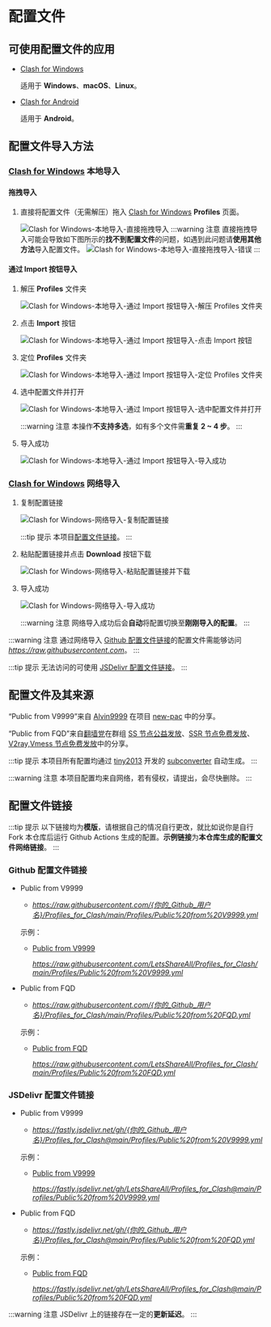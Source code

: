 # 配置文件

## 可使用配置文件的应用

- [Clash for Windows](https://github.com/Fndroid/clash_for_windows_pkg "Fndroid/clash_for_windows_pkg: A Windows/macOS GUI based on Clash.")

  适用于 **Windows**、**macOS**、**Linux**。

- [Clash for Android](https://github.com/Kr328/ClashForAndroid "Kr328/ClashForAndroid: A rule-based tunnel for Android.")

  适用于 **Android**。

## 配置文件导入方法

### [Clash for Windows](https://github.com/Fndroid/clash_for_windows_pkg "Fndroid/clash_for_windows_pkg: A Windows/macOS GUI based on Clash.") 本地导入

#### 拖拽导入

1. 直接将配置文件（无需解压）拖入 [Clash for Windows](https://github.com/Fndroid/clash_for_windows_pkg "Fndroid/clash_for_windows_pkg: A Windows/macOS GUI based on Clash.") **Profiles** 页面。

   ![Clash for Windows-本地导入-直接拖拽导入](https://fastly.jsdelivr.net/gh/LetsShareAll/Profiles_for_Clash@gh-pages/images/Clash_for_Windows-本地导入-直接拖拽导入.png "Clash for Windows-本地导入-直接拖拽导入")
   :::warning 注意
   直接拖拽导入可能会导致如下图所示的**找不到配置文件**的问题，如遇到此问题请**使用其他方法**导入配置文件。
   ![Clash for Windows-本地导入-直接拖拽导入-错误](https://fastly.jsdelivr.net/gh/LetsShareAll/Profiles_for_Clash@gh-pages/images/Clash_for_Windows-本地导入-直接拖拽导入-错误.png "Clash for Windows-本地导入-直接拖拽导入-错误")
   :::

#### 通过 Import 按钮导入

1. 解压 **Profiles** 文件夹

   ![Clash for Windows-本地导入-通过 Import 按钮导入-解压 Profiles 文件夹](https://fastly.jsdelivr.net/gh/LetsShareAll/Profiles_for_Clash@gh-pages/images/Clash_for_Windows-本地导入-通过_Import_按钮导入-解压_Profiles_文件夹.png "Clash for Windows-本地导入-通过 Import 按钮导入-解压 Profiles 文件夹")

2. 点击 **Import** 按钮

   ![Clash for Windows-本地导入-通过 Import 按钮导入-点击 Import 按钮](https://fastly.jsdelivr.net/gh/LetsShareAll/Profiles_for_Clash@gh-pages/images/Clash_for_Windows-本地导入-通过_Import_按钮导入-点击_Import_按钮.png "Clash for Windows-本地导入-通过 Import 按钮导入-点击 Import 按钮")

3. 定位 **Profiles** 文件夹

   ![Clash for Windows-本地导入-通过 Import 按钮导入-定位 Profiles 文件夹](https://fastly.jsdelivr.net/gh/LetsShareAll/Profiles_for_Clash@gh-pages/images/Clash_for_Windows-本地导入-通过_Import_按钮导入-定位_Profiles_文件夹.png "Clash for Windows-本地导入-通过 Import 按钮导入-定位 Profiles 文件夹")

4. 选中配置文件并打开

   ![Clash for Windows-本地导入-通过 Import 按钮导入-选中配置文件并打开](https://fastly.jsdelivr.net/gh/LetsShareAll/Profiles_for_Clash@gh-pages/images/Clash_for_Windows-本地导入-通过_Import_按钮导入-选中配置文件并打开.png "Clash for Windows-本地导入-通过 Import 按钮导入-选中配置文件并打开")

   :::warning 注意
   本操作**不支持多选**，如有多个文件需**重复 2 ~ 4 步**。
   :::

5. 导入成功

   ![Clash for Windows-本地导入-通过 Import 按钮导入-导入成功](https://fastly.jsdelivr.net/gh/LetsShareAll/Profiles_for_Clash@gh-pages/images/Clash_for_Windows-本地导入-通过_Import_按钮导入-导入成功.png "Clash for Windows-本地导入-通过 Import 按钮导入-导入成功")

### [Clash for Windows](https://github.com/Fndroid/clash_for_windows_pkg "Fndroid/clash_for_windows_pkg: A Windows/macOS GUI based on Clash.") 网络导入

1. 复制配置链接

   ![Clash for Windows-网络导入-复制配置链接](https://fastly.jsdelivr.net/gh/LetsShareAll/Profiles_for_Clash@gh-pages/images/Clash_for_Windows-网络导入-复制配置链接.png "Clash for Windows-网络导入-复制配置链接")

   :::tip 提示
   本项目[配置文件链接](#配置文件链接 "点击前往“配置文件链接”")。
   :::

2. 粘贴配置链接并点击 **Download** 按钮下载

   ![Clash for Windows-网络导入-粘贴配置链接并下载](https://fastly.jsdelivr.net/gh/LetsShareAll/Profiles_for_Clash@gh-pages/images/Clash_for_Windows-网络导入-粘贴配置链接并下载.png "Clash for Windows-网络导入-粘贴配置链接并下载")

3. 导入成功

   ![Clash for Windows-网络导入-导入成功](https://fastly.jsdelivr.net/gh/LetsShareAll/Profiles_for_Clash@gh-pages/images/Clash_for_Windows-网络导入-导入成功.png "Clash for Windows-网络导入-导入成功")

   :::warning 注意
   网络导入成功后会**自动**将配置切换至**刚刚导入的配置**。
   :::

:::warning 注意
通过网络导入 [Github 配置文件链接](#github-配置文件链接 "点击前往“Github 配置文件链接”")的配置文件需能够访问 _<https://raw.githubusercontent.com>_。
:::

:::tip 提示
无法访问的可使用 [JSDelivr 配置文件链接](#jsdelivr-配置文件链接 "点击前往“JSDelivr 配置文件链接”")。
:::

## 配置文件及其来源

“Public from V9999”来自 [Alvin9999](https://github.com/Alvin9999 "Alvin9999@Github (自由上网)") 在项目 [new-pac](https://github.com/Alvin9999/new-pac "Alvin9999/new-pac: 科学上网/自由上网/翻墙/软件/方法，一键翻墙浏览器，免费shadowsocks/ss/ssr/v2ray/goflyway账号/节点分享，vps一键搭建脚本/教程。") 中的分享。

“Public from FQD”来自[翻墙党](https://fanqiangdang.com "翻墙论坛 | 翻墙党社区 - Powered by Discuz!")在群组 [SS 节点公益发放](https://t.me/ssList "ssList@Telegram")、[SSR 节点免费发放](https://t.me/ssrList "ssrList@Telegram")、[V2ray,Vmess 节点免费发放](https://t.me/V2List "V2List@Telegram")中的分享。

:::tip 提示
本项目所有配置均通过 [tiny2013](https://github.com/tindy2013 "tindy2013@Github (Tindy X)") 开发的 [subconverter](https://github.com/tindy2013/subconverter "tindy2013/subconverter: Utility to convert between various subscription format.") 自动生成。
:::

:::warning 注意
本项目配置均来自网络，若有侵权，请提出，会尽快删除。
:::

## 配置文件链接

:::tip 提示
以下链接均为**模版**，请根据自己的情况自行更改，就比如说你是自行 Fork 本仓库后运行 Github Actions 生成的配置。**示例链接**为**本仓库生成的配置文件网络链接**。
:::

### Github 配置文件链接

- Public from V9999

  - _<https://raw.githubusercontent.com/{你的_Github_用户名}/Profiles_for_Clash/main/Profiles/Public%20from%20V9999.yml>_

  示例：

  - [Public from V9999](https://raw.githubusercontent.com/LetsShareAll/Profiles_for_Clash/main/Profiles/Public%20from%20V9999.yml "“Public from V9999”链接（“右击”后选择“复制链接”）")

    _<https://raw.githubusercontent.com/LetsShareAll/Profiles_for_Clash/main/Profiles/Public%20from%20V9999.yml>_

- Public from FQD

  - _<https://raw.githubusercontent.com/{你的_Github_用户名}/Profiles_for_Clash/main/Profiles/Public%20from%20FQD.yml>_

  示例：

  - [Public from FQD](https://raw.githubusercontent.com/LetsShareAll/Profiles_for_Clash/main/Profiles/Public%20from%20FQD.yml "“Public from FQD”链接（“右击”后选择“复制链接”）")

    _<https://raw.githubusercontent.com/LetsShareAll/Profiles_for_Clash/main/Profiles/Public%20from%20FQD.yml>_

### JSDelivr 配置文件链接

- Public from V9999

  - _<https://fastly.jsdelivr.net/gh/{你的_Github_用户名}/Profiles_for_Clash@main/Profiles/Public%20from%20V9999.yml>_

  示例：

  - [Public from V9999](https://fastly.jsdelivr.net/gh/LetsShareAll/Profiles_for_Clash@main/Profiles/Public%20from%20V9999.yml "“Public from V9999”链接（“右击”后选择“复制链接”）")

    _<https://fastly.jsdelivr.net/gh/LetsShareAll/Profiles_for_Clash@main/Profiles/Public%20from%20V9999.yml>_

- Public from FQD

  - _<https://fastly.jsdelivr.net/gh/{你的_Github_用户名}/Profiles_for_Clash@main/Profiles/Public%20from%20FQD.yml>_

  示例：

  - [Public from FQD](https://fastly.jsdelivr.net/gh/LetsShareAll/Profiles_for_Clash@main/Profiles/Public%20from%20FQD.yml "“Public from FQD”链接（“右击”后选择“复制链接”）")

    _<https://fastly.jsdelivr.net/gh/LetsShareAll/Profiles_for_Clash@main/Profiles/Public%20from%20FQD.yml>_

:::warning 注意
JSDelivr 上的链接存在一定的**更新延迟**。
:::
